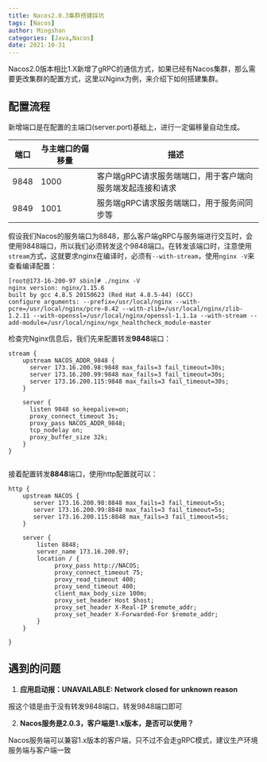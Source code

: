 ```yaml
---
title: Nacos2.0.3集群搭建踩坑
tags: [Nacos]
author: Mingshan
categories: [Java,Nacos]
date: 2021-10-31
---
```



Nacos2.0版本相比1.X新增了gRPC的通信方式，如果已经有Nacos集群，那么需要更改集群的配置方式，这里以Nginx为例，来介绍下如何搭建集群。


<!-- more -->

## 配置流程


新增端口是在配置的主端口(server.port)基础上，进行一定偏移量自动生成。

| **端口** | **与主端口的偏移量** | **描述** |
| --- | --- | --- |
| 9848 | 1000 | 客户端gRPC请求服务端端口，用于客户端向服务端发起连接和请求 |
| 9849 | 1001 | 服务端gRPC请求服务端端口，用于服务间同步等 |



假设我们Nacos的服务端口为8848，那么客户端gRPC与服务端进行交互时，会使用9848端口，所以我们必须转发这个9848端口。在转发该端口时，注意使用`stream`方式，这就要求nginx在编译时，必须有`--with-stream`，使用`nginx -V`来查看编译配置：
​

```
[root@173-16-200-97 sbin]# ./nginx -V
nginx version: nginx/1.15.6
built by gcc 4.8.5 20150623 (Red Hat 4.8.5-44) (GCC) 
configure arguments: --prefix=/usr/local/nginx --with-pcre=/usr/local/nginx/pcre-8.42 --with-zlib=/usr/local/nginx/zlib-1.2.11 --with-openssl=/usr/local/nginx/openssl-1.1.1a --with-stream --add-module=/usr/local/nginx/ngx_healthcheck_module-master

```
检查完Nginx信息后，我们先来配置转发**9848**端口：
```
stream {
    upstream NACOS_ADDR_9848 {
      server 173.16.200.98:9848 max_fails=3 fail_timeout=30s;
      server 173.16.200.99:9848 max_fails=3 fail_timeout=30s;
      server 173.16.200.115:9848 max_fails=3 fail_timeout=30s;
    }

    server {
      listen 9848 so_keepalive=on;
      proxy_connect_timeout 3s;
      proxy_pass NACOS_ADDR_9848;
      tcp_nodelay on;
      proxy_buffer_size 32k;
    }
}


```
接着配置转发**8848**端口，使用http配置就可以：
```
http {
    upstream NACOS {
       server 173.16.200.98:8848 max_fails=3 fail_timeout=5s;
       server 173.16.200.99:8848 max_fails=3 fail_timeout=5s;
       server 173.16.200.115:8848 max_fails=3 fail_timeout=5s;
    }
    
    server {
        listen 8848;
        server_name 173.16.200.97;
        location / {
             proxy_pass http://NACOS;
             proxy_connect_timeout 75;
             proxy_read_timeout 400;
             proxy_send_timeout 400;
             client_max_body_size 100m;
             proxy_set_header Host $host;
             proxy_set_header X-Real-IP $remote_addr;
             proxy_set_header X-Forwarded-For $remote_addr;
        }
    }

}

```
## 遇到的问题


1. **应用启动报：UNAVAILABLE: Network closed for unknown reason**

报这个错是由于没有转发9848端口，转发9848端口即可

2. **Nacos服务是2.0.3，客户端是1.x版本，是否可以使用？**

Nacos服务端可以兼容1.x版本的客户端，只不过不会走gRPC模式，建议生产环境服务端与客户端一致
